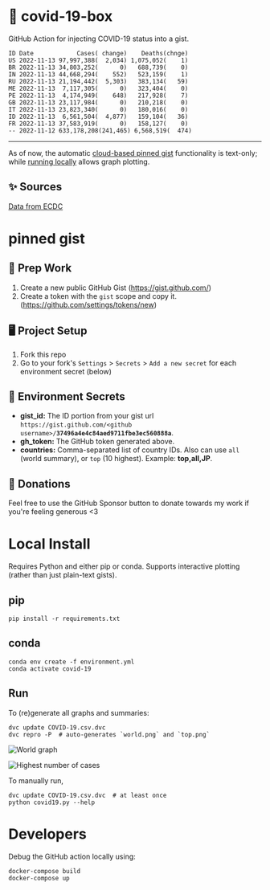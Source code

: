 # 🏥 covid-19-box

GitHub Action for injecting COVID-19 status into a gist.

```
ID Date            Cases( change)    Deaths(chnge)
US 2022-11-13 97,997,388(  2,034) 1,075,052(    1)
BR 2022-11-13 34,803,252(      0)   688,739(    0)
IN 2022-11-13 44,668,294(    552)   523,159(    1)
RU 2022-11-13 21,194,442(  5,303)   383,134(   59)
ME 2022-11-13  7,117,305(      0)   323,404(    0)
PE 2022-11-13  4,174,949(    648)   217,928(    7)
GB 2022-11-13 23,117,984(      0)   210,218(    0)
IT 2022-11-13 23,823,340(      0)   180,016(    0)
ID 2022-11-13  6,561,504(  4,877)   159,104(   36)
FR 2022-11-13 37,583,919(      0)   158,127(    0)
-- 2022-11-12 633,178,208(241,465) 6,568,519(  474)
```

---

As of now, the automatic [cloud-based pinned gist](#pinned-gist) functionality is text-only;
while [running locally](#local-install) allows graph plotting.

## ✨ Sources

[Data from ECDC](https://www.ecdc.europa.eu/en/publications-data/download-todays-data-geographic-distribution-covid-19-cases-worldwide)

# pinned gist

## 🎒 Prep Work
1. Create a new public GitHub Gist (https://gist.github.com/)
1. Create a token with the `gist` scope and copy it. (https://github.com/settings/tokens/new)

## 🖥 Project Setup
1. Fork this repo
1. Go to your fork's `Settings` > `Secrets` > `Add a new secret` for each environment secret (below)

## 🤫 Environment Secrets
- **gist_id:** The ID portion from your gist url `https://gist.github.com/<github username>/`**`37496a4e4c84aed9711fbe3ec560888a`**.
- **gh_token:** The GitHub token generated above.
- **countries:** Comma-separated list of country IDs. Also can use `all` (world summary), or `top` (10 highest). Example: **top,all,JP**.

## 💸 Donations

Feel free to use the GitHub Sponsor button to donate towards my work if you're feeling generous <3

# Local Install

Requires Python and either pip or conda. Supports interactive plotting (rather than just plain-text gists).

## pip

```
pip install -r requirements.txt
```

## conda

```
conda env create -f environment.yml
conda activate covid-19
```

## Run

To (re)generate all graphs and summaries:

```
dvc update COVID-19.csv.dvc
dvc repro -P  # auto-generates `world.png` and `top.png`
```

![World graph](world.png)

![Highest number of cases](top.png)

To manually run,

```
dvc update COVID-19.csv.dvc  # at least once
python covid19.py --help
```

# Developers

Debug the GitHub action locally using:

```
docker-compose build
docker-compose up
```
